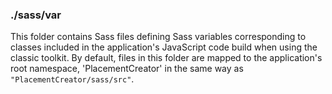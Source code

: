 ### ./sass/var

This folder contains Sass files defining Sass variables corresponding to classes
included in the application's JavaScript code build when using the classic toolkit.
By default, files in this folder are mapped to the application's root namespace,
'PlacementCreator' in the same way as `"PlacementCreator/sass/src"`.